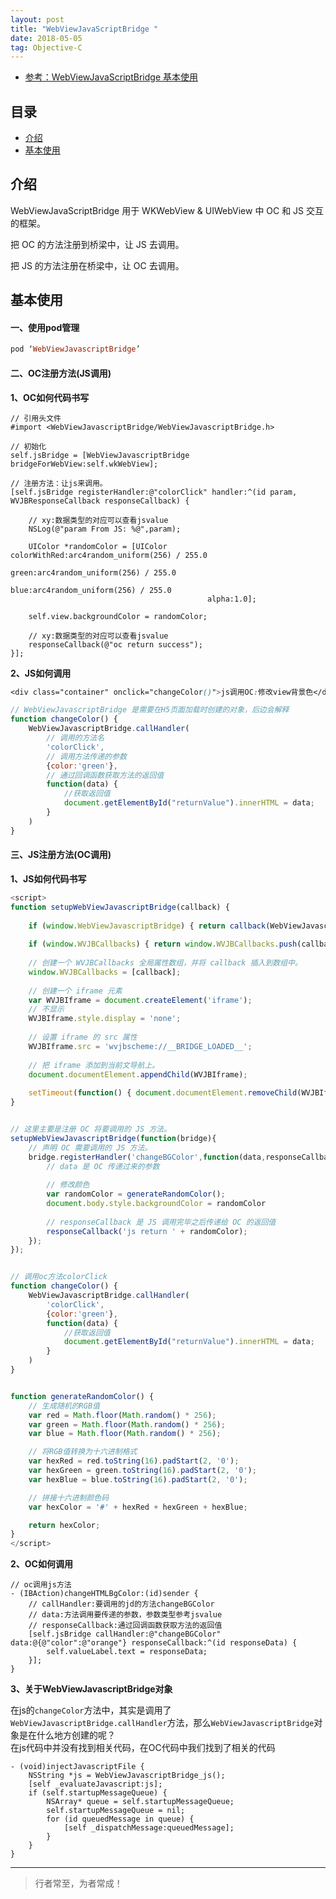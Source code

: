 ```yaml
---
layout: post
title: "WebViewJavaScriptBridge "
date: 2018-05-05
tag: Objective-C
--- 
```

- [参考：WebViewJavaScriptBridge 基本使用](https://www.jianshu.com/p/d12ec047ce52)


## 目录
* [介绍](#content1)
* [基本使用](#content2)




<!-- ************************************************ -->
## <a id="content1">介绍</a>

WebViewJavaScriptBridge 用于 WKWebView & UIWebView 中 OC 和 JS 交互的框架。    

把 OC 的方法注册到桥梁中，让 JS 去调用。

把 JS 的方法注册在桥梁中，让 OC 去调用。



<!-- ************************************************ -->
## <a id="content2">基本使用</a>

#### **一、使用pod管理**  

```ruby
pod ‘WebViewJavascriptBridge’
```

#### **二、OC注册方法(JS调用)**

**1、OC如何代码书写**     
```objc
// 引用头文件
#import <WebViewJavascriptBridge/WebViewJavascriptBridge.h>

// 初始化
self.jsBridge = [WebViewJavascriptBridge bridgeForWebView:self.wkWebView];

// 注册方法：让js来调用。
[self.jsBridge registerHandler:@"colorClick" handler:^(id param, WVJBResponseCallback responseCallback) {
    
    // xy:数据类型的对应可以查看jsvalue
    NSLog(@"param From JS: %@",param);
    
    UIColor *randomColor = [UIColor colorWithRed:arc4random_uniform(256) / 255.0
                                            green:arc4random_uniform(256) / 255.0
                                                blue:arc4random_uniform(256) / 255.0
                                            alpha:1.0];
    
    self.view.backgroundColor = randomColor;
    
    // xy:数据类型的对应可以查看jsvalue
    responseCallback(@"oc return success");
}];
```

**2、JS如何调用**     

```css
<div class="container" onclick="changeColor()">js调用OC:修改view背景色</div>
```

```js
// WebViewJavascriptBridge 是需要在H5页面加载时创建的对象，后边会解释
function changeColor() {
    WebViewJavascriptBridge.callHandler(
        // 调用的方法名
        'colorClick',
        // 调用方法传递的参数
        {color:'green'},
        // 通过回调函数获取方法的返回值
        function(data) {
            //获取返回值
            document.getElementById("returnValue").innerHTML = data;
        }
    )
}
```

#### **三、JS注册方法(OC调用)**

**1、JS如何代码书写** 

```js
<script>
function setupWebViewJavascriptBridge(callback) {
    
    if (window.WebViewJavascriptBridge) { return callback(WebViewJavascriptBridge); }
    
    if (window.WVJBCallbacks) { return window.WVJBCallbacks.push(callback); }
    
    // 创建一个 WVJBCallbacks 全局属性数组，并将 callback 插入到数组中。
    window.WVJBCallbacks = [callback];
    
    // 创建一个 iframe 元素
    var WVJBIframe = document.createElement('iframe');
    // 不显示
    WVJBIframe.style.display = 'none';
    
    // 设置 iframe 的 src 属性
    WVJBIframe.src = 'wvjbscheme://__BRIDGE_LOADED__';
    
    // 把 iframe 添加到当前文导航上。
    document.documentElement.appendChild(WVJBIframe);
    
    setTimeout(function() { document.documentElement.removeChild(WVJBIframe) }, 0)
}


// 这里主要是注册 OC 将要调用的 JS 方法。
setupWebViewJavascriptBridge(function(bridge){
    // 声明 OC 需要调用的 JS 方法。
    bridge.registerHandler('changeBGColor',function(data,responseCallback){
        // data 是 OC 传递过来的参数
        
        // 修改颜色
        var randomColor = generateRandomColor();
        document.body.style.backgroundColor = randomColor
        
        // responseCallback 是 JS 调用完毕之后传递给 OC 的返回值
        responseCallback('js return ' + randomColor);
    });
});


// 调用oc方法colorClick
function changeColor() {
    WebViewJavascriptBridge.callHandler(
        'colorClick',
        {color:'green'},
        function(data) {
            //获取返回值
            document.getElementById("returnValue").innerHTML = data;
        }
    )
}


function generateRandomColor() {
    // 生成随机的RGB值
    var red = Math.floor(Math.random() * 256);
    var green = Math.floor(Math.random() * 256);
    var blue = Math.floor(Math.random() * 256);

    // 将RGB值转换为十六进制格式
    var hexRed = red.toString(16).padStart(2, '0');
    var hexGreen = green.toString(16).padStart(2, '0');
    var hexBlue = blue.toString(16).padStart(2, '0');

    // 拼接十六进制颜色码
    var hexColor = '#' + hexRed + hexGreen + hexBlue;

    return hexColor;
}
</script>
```

**2、OC如何调用**  
```objc
// oc调用js方法
- (IBAction)changeHTMLBgColor:(id)sender {
    // callHandler:要调用的jd的方法changeBGColor
    // data:方法调用要传递的参数，参数类型参考jsvalue
    // responseCallback:通过回调函数获取方法的返回值
    [self.jsBridge callHandler:@"changeBGColor" data:@{@"color":@"orange"} responseCallback:^(id responseData) {
        self.valueLabel.text = responseData;
    }];
}
```

**3、关于WebViewJavascriptBridge对象**

在js的`changeColor`方法中，其实是调用了`WebViewJavascriptBridge.callHandler`方法，那么`WebViewJavascriptBridge`对象是在什么地方创建的呢？    
在js代码中并没有找到相关代码，在OC代码中我们找到了相关的代码     

```objc
- (void)injectJavascriptFile {
    NSString *js = WebViewJavascriptBridge_js();
    [self _evaluateJavascript:js];
    if (self.startupMessageQueue) {
        NSArray* queue = self.startupMessageQueue;
        self.startupMessageQueue = nil;
        for (id queuedMessage in queue) {
            [self _dispatchMessage:queuedMessage];
        }
    }
}
```




----------
>  行者常至，为者常成！



